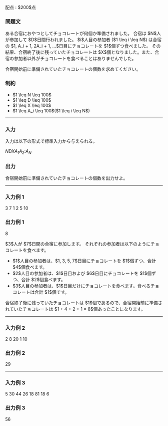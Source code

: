 
<div>

<span>

<span>

<p>
配点 : $200$点
</p>

<div>

<section>

### **問題文**

<p>
ある合宿におやつとしてチョコレートが何個か準備されました。
合宿は $N$人が参加して $D$日間行われました。
$i$人目の参加者 ($1 \leq i \leq N$) は合宿の $1, A_i + 1, 2A_i + 1, ...$日目にチョコレートを $1$個ずつ食べました。
その結果、合宿終了後に残っていたチョコレートは $X$個となりました。また、合宿の参加者以外がチョコレートを食べることはありませんでした。
</p>

<p>
合宿開始前に準備されていたチョコレートの個数を求めてください。
</p>

</section>

</div>

<div>

<section>

### **制約**

<ul>

<li>
$1 \leq N \leq 100$
</li>

<li>
$1 \leq D \leq 100$
</li>

<li>
$1 \leq X \leq 100$
</li>

<li>
$1 \leq A_i \leq 100$($1 \leq i \leq N$)
</li>

</ul>

</section>

</div>

---

<div>

<div>

<section>

### **入力**

<p>
入力は以下の形式で標準入力から与えられる。
</p>

<div>

$N$$D$$X$$A_1$$A_2$$:$$A_N$
</div>

</section>

</div>

<div>

<section>

### **出力**

<p>
合宿開始前に準備されていたチョコレートの個数を出力せよ。
</p>

</section>

</div>

</div>

---

<div>

<section>

### **入力例 1**

<div>

3
7 1
2
5
10

</div>

</section>

</div>

<div>

<section>

### **出力例 1**

<div>

8

</div>

<p>
$3$人が $7$日間の合宿に参加します。
それぞれの参加者は以下のようにチョコレートを食べます。
</p>

<ul>

<li>
$1$人目の参加者は、$1, 3, 5, 7$日目にチョコレートを $1$個ずつ、合計 $4$個食べます。
</li>

<li>
$2$人目の参加者は、$1$日目および $6$日目にチョコレートを $1$個ずつ、合計 $2$個食べます。
</li>

<li>
$3$人目の参加者は、$1$日目だけにチョコレートを食べます。食べるチョコレートは合計 $1$個です。
</li>

</ul>

<p>
合宿終了後に残っていたチョコレートは $1$個であるので、合宿開始前に準備されていたチョコレートは $1 + 4 + 2 + 1 = 8$個あったことになります。
</p>

</section>

</div>

---

<div>

<section>

### **入力例 2**

<div>

2
8 20
1
10

</div>

</section>

</div>

<div>

<section>

### **出力例 2**

<div>

29

</div>

</section>

</div>

---

<div>

<section>

### **入力例 3**

<div>

5
30 44
26
18
81
18
6

</div>

</section>

</div>

<div>

<section>

### **出力例 3**

<div>

56

</div>

</section>

</div>

</span>

</span>

</div>
